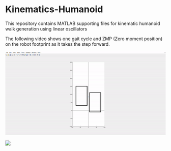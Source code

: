 # Kinematics-Humanoid
This repository contains MATLAB supporting files for kinematic humanoid walk generation using linear oscillators

The following video shows one gait cycle and ZMP (Zero moment position) on the robot footprint as it takes the step forward.

![aly_text](https://github.com/karthikram05/Kinematics-Humanoid/blob/master/Images/this.gif)

[![](http://img.youtube.com/vi/ShMvh4WiyUM/0.jpg)](http://www.youtube.com/watch?v=ShMvh4WiyUM "nino")
